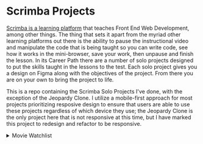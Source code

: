 # Scrimba Projects

[Scrimba is a learning platform](https://www.scrimba.com/) that teaches Front End Web Development, among other things. The thing that sets it apart from the myriad other learning platforms out there is the ability to pause the instructional video and manipulate the code that is being taught so you can write code, see how it works in the mini-browser, save your work, then unpause and finish the lesson. In its Career Path there are a number of solo projects designed to put the skills taught in the lessons to the test. Each solo project gives you a design on Figma along with the objectives of the project. From there you are on your own to bring the project to life.

This is a repo containing the Scrimba Solo Projects I've done, with the exception of the Jeopardy Clone. I utilize a mobile-first approach for most projects prioritizing resposive design to ensure that users are able to use these projects regardless of which device they use; the Jeopardy Clone is the only project here that is not responsive at this time, but I have marked this project to redesign and refactor to be responsive.



<details>
  <summary>Movie Watchlist</summary>
  
  [Movie Watchlist](https://dallasviars.github.io/Scrimba_Projects/MovieWatchlist/)
  
  ### Project requirements: 
  - Contain two pages
    - index.html
      - Search page
      - Calls the OMDB API using title search
      - Displays search results 
    - watchlist.html
      - Displays movie data for movies saved using an "Add to watchlist" button
    - Button to "add to watchlist" to save data to local storage
  
  ### Skills used:
  - Asynchronous promises
  - Async / await
  - Error handling
  - Object destructuring
  - Spread operator
  - Nullish coalescing operator
  - HTML, CSS, and DOM manipulation
  
  ### Notes, thoughts, and methodology:

This was such a fun and educational project to work on. I really enjoyed reading through the API documentation and testing its functionality. Some of the things I learned while working on this project are: 

- Use of nullish coalescing operator: I had run into trouble with the saved watchlist trying to assign value to the currentWatchlist variable when the localStorage "watchlist" item didn't exist. Using the NCO here allowed me to account for the possibility of nullish values and offer an alternative value to the variable.
- This was my first project to check for the Enter key being pressed in order to trigger a function call
- This was my first live use of storing and retrieving info from localStorage

One of my goals in the way I wrote this project was to limit it to having only one function to fetch data from an API. My initial writeup used 4 functions to fetch that data. Should I refactor this project again I plan to utilize Partial Application of Single Use Functions in order to improve readability.
  
</details>
